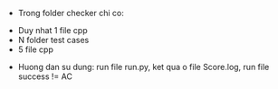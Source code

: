 * Trong folder checker chi co:
- Duy nhat 1 file cpp
- N folder test cases
- 5 file cpp

* Huong dan su dung: run file run.py, ket qua o file Score.log, run file success != AC